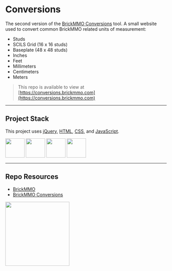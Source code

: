 # Conversions

The second version of the [BrickMMO Conversions](https://conversions.brickmmo.com/) tool. A small website used to convert common BrickMMO related units of measurement:

- Studs
- SCILS Grid (16 x 16 studs)
- Baseplate (48 x 48 studs)
- Inches
- Feet
- Millimeters
- Centimeters
- Meters

> This repo is available to view at  
> [https://conversions.brickmmo.com](https://conversions.brickmmo.com)

---

## Project Stack

This project uses [jQuery](https://jquery.com/), [HTML](https://developer.mozilla.org/en-US/docs/Web/HTML), [CSS](https://developer.mozilla.org/en-US/docs/Web/CSS), and [JavaScript](https://developer.mozilla.org/en-US/docs/Web/JavaScript).

<img src="https://console.codeadam.ca/api/image/jquery" width="60"> <img src="https://console.codeadam.ca/api/image/html" width="60"> <img src="https://console.codeadam.ca/api/image/css" width="60"> <img src="https://console.codeadam.ca/api/image/javascript" width="60">

---

## Repo Resources

* [BrickMMO](https://brickmmo.com)
* [BrickMMO Conversions](https://conversions.brickmmo.com/)

<a href="https://brickmmo.com">
<img src="https://cdn.brickmmo.com/images@1.0.0/brickmmo-logo-coloured-horizontal.png" width="200">
</a>
